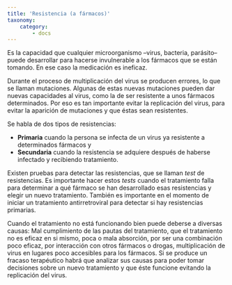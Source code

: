 ```yaml
---
title: 'Resistencia (a fármacos)'
taxonomy:
    category:
        - docs
---
```


Es la capacidad que cualquier microorganismo –virus, bacteria, parásito– puede desarrollar para hacerse invulnerable a los fármacos que se están tomando. En ese caso la medicación es ineficaz.

Durante el proceso de multiplicación del virus se producen errores, lo que se llaman mutaciones. Algunas de estas nuevas mutaciones pueden dar nuevas capacidades al virus, como la de ser resistente a unos fármacos determinados. Por eso es tan importante evitar la replicación del virus, para evitar la aparición de mutaciones y que éstas sean resistentes.

Se habla de dos tipos de resistencias:
* **Primaria** cuando la persona se infecta de un virus ya resistente a determinados fármacos y
* **Secundaria** cuando la resistencia se adquiere después de haberse infectado y recibiendo tratamiento.

Existen pruebas para detectar las resistencias, que se llaman _test_ de resistencias. Es importante hacer estos _tests_ cuando el tratamiento falla para determinar a qué fármaco se han desarrollado esas resistencias y elegir un nuevo tratamiento. También es importante en el momento de iniciar un tratamiento antirretroviral para detectar si hay resistencias primarias.

Cuando el tratamiento no está funcionando bien puede deberse a diversas causas: Mal cumplimiento de las pautas del tratamiento, que el tratamiento no es eficaz en si mismo, poca o mala absorción, por ser una combinación poco eficaz, por interacción con otros fármacos o drogas, multiplicación de virus en lugares poco accesibles para los fármacos. Si se produce un fracaso terapéutico habrá que analizar sus causas para poder tomar decisiones sobre un nuevo tratamiento y que éste funcione evitando la replicación del virus.